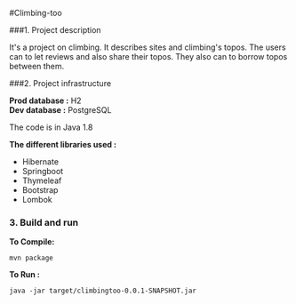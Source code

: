 #Climbing-too

###1. Project description 

It's a project on climbing. It describes sites and climbing's topos. The users can to let reviews and also share their topos. They also can to borrow topos between them.



###2. Project infrastructure

**Prod database :** H2  
**Dev database :** PostgreSQL

The code is in Java 1.8


**The different libraries used :**

* Hibernate
* Springboot
* Thymeleaf
* Bootstrap
* Lombok


### 3. Build and run

**To Compile:**

```mvn package```


**To Run :**

```java -jar target/climbingtoo-0.0.1-SNAPSHOT.jar```
